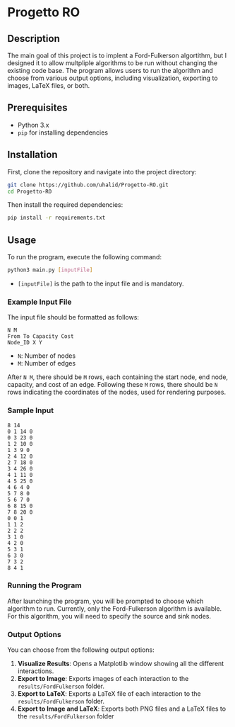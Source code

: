 # Progetto RO

## Description

The main goal of this project is to implent a Ford-Fulkerson algortithm, but I designed it to allow multpliple algorithms to be run without changing the existing code base.
The program allows users to run the algorithm and choose from various output options, including visualization, exporting to images, LaTeX files, or both.

## Prerequisites

- Python 3.x
- `pip` for installing dependencies

## Installation

First, clone the repository and navigate into the project directory:

```bash
git clone https://github.com/uhalid/Progetto-RO.git
cd Progetto-RO
```

Then install the required dependencies:

```bash
pip install -r requirements.txt
```

## Usage

To run the program, execute the following command:

```bash
python3 main.py [inputFile]
```

- `[inputFile]` is the path to the input file and is mandatory.

### Example Input File

The input file should be formatted as follows:

```
N M
From To Capacity Cost
Node_ID X Y
```

- `N`: Number of nodes
- `M`: Number of edges

After `N M`, there should be `M` rows, each containing the start node, end node, capacity, and cost of an edge. Following these `M` rows, there should be `N` rows indicating the coordinates of the nodes, used for rendering purposes.

### Sample Input

```
8 14
0 1 14 0
0 3 23 0
1 2 10 0
1 3 9 0
2 4 12 0
2 7 18 0
3 4 26 0
4 1 11 0
4 5 25 0
4 6 4 0
5 7 8 0
5 6 7 0
6 8 15 0
7 8 20 0
0 0 1
1 1 2
2 2 2
3 1 0
4 2 0
5 3 1
6 3 0
7 3 2
8 4 1
```

### Running the Program

After launching the program, you will be prompted to choose which algorithm to run. Currently, only the Ford-Fulkerson algorithm is available. For this algorithm, you will need to specify the source and sink nodes.

### Output Options

You can choose from the following output options:

1. **Visualize Results**: Opens a Matplotlib window showing all the different interactions.
2. **Export to Image**: Exports images of each interaction to the `results/FordFulkerson` folder.
3. **Export to LaTeX**: Exports a LaTeX file of each interaction to the `results/FordFulkerson` folder.
4. **Export to Image and LaTeX**: Exports both PNG files and a LaTeX files to the `results/FordFulkerson` folder
